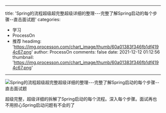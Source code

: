 
---
title: 'Spring的流程超级超完整超级详细的整理---完整了解Spring启动的每个步骤--直击面试题'
categories: 
 - 学习
 - ProcessOn
 - 推荐
headimg: 'https://img.processon.com/chart_image/thumb/60a01383f346fb1df4194c67.png'
author: ProcessOn
comments: false
date: 2021-12-12 01:12:56
thumbnail: 'https://img.processon.com/chart_image/thumb/60a01383f346fb1df4194c67.png'
---

<div>   
<img class="thumb" alt="Spring的流程超级超完整超级详细的整理---完整了解Spring启动的每个步骤--直击面试题" src="https://img.processon.com/chart_image/thumb/60a01383f346fb1df4194c67.png" referrerpolicy="no-referrer">
<p>超级完整，超级详细的拆解了Spring启动的每个流程。深入每个步骤。面试再也不用担心Spring启动问题有不会的了</p>  
</div>
            